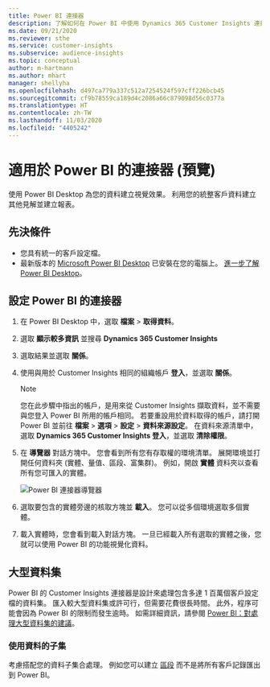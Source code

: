 ```yaml
---
title: Power BI 連接器
description: 了解如何在 Power BI 中使用 Dynamics 365 Customer Insights 連接器。
ms.date: 09/21/2020
ms.reviewer: sthe
ms.service: customer-insights
ms.subservice: audience-insights
ms.topic: conceptual
author: m-hartmann
ms.author: mhart
manager: shellyha
ms.openlocfilehash: d497ca779a337c512a7254524f597cff226bcb45
ms.sourcegitcommit: cf9b78559ca189d4c2086a66c879098d56c0377a
ms.translationtype: HT
ms.contentlocale: zh-TW
ms.lasthandoff: 11/03/2020
ms.locfileid: "4405242"
---
```

# <a name="connector-for-power-bi-preview"></a>適用於 Power BI 的連接器 (預覽)

使用 Power BI Desktop 為您的資料建立視覺效果。 利用您的統整客戶資料建立其他見解並建立報表。

## <a name="prerequisites"></a>先決條件

- 您具有統一的客戶設定檔。
- 最新版本的 [Microsoft Power BI Desktop](https://powerbi.microsoft.com/desktop/) 已安裝在您的電腦上。 [進一步了解 Power BI Desktop](https://docs.microsoft.com/power-bi/desktop-what-is-desktop)。

## <a name="configure-the-connector-for-power-bi"></a>設定 Power BI 的連接器

1. 在 Power BI Desktop 中，選取 **檔案** > **取得資料**。

1. 選取 **顯示較多資訊** 並搜尋 **Dynamics 365 Customer Insights**

1. 選取結果並選取 **關係**。

1. 使用與用於 Customer Insights 相同的組織帳戶 **登入**，並選取 **關係**。
   > [!NOTE]
   > 您在此步驟中指出的帳戶，是用來從 Customer Insights 擷取資料，並不需要與您登入 Power BI 所用的帳戶相同。 若要重設用於資料取得的帳戶，請打開 Power BI 並前往 **檔案** > **選項** > **設定** > **資料來源設定**。 在資料來源清單中，選取 **Dynamics 365 Customer Insights 登入**，並選取 **清除權限**。  

1. 在 **導覽器** 對話方塊中。 您會看到所有您有存取權的環境清單。 展開環境並打開任何資料夾 (實體、量值、區段、富集群)。 例如，開啟 **實體** 資料夾以查看所有您可匯入的實體。

   ![Power BI 連接器導覽器](media/power-bi-navigator.png "Power BI 連接器導覽器")

1. 選取要包含的實體旁邊的核取方塊並 **載入**。 您可以從多個環境選取多個實體。

1. 載入實體時，您會看到載入對話方塊。 一旦已經載入所有選取的實體之後，您就可以使用 Power BI 的功能視覺化資料。

## <a name="large-data-sets"></a>大型資料集

Power BI 的 Customer Insights 連接器是設計來處理包含多達 1 百萬個客戶設定檔的資料集。 匯入較大型資料集或許可行，但需要花費很長時間。 此外，程序可能會因為 Power BI 的限制而發生逾時。 如需詳細資訊，請參閱 [Power BI：對處理大型資料集的建議](https://docs.microsoft.com/power-bi/admin/service-premium-what-is#large-datasets)。 

### <a name="work-with-a-subset-of-data"></a>使用資料的子集

考慮搭配您的資料子集合處理。 例如您可以建立 [區段](segments.md) 而不是將所有客戶記錄匯出到 Power BI。
